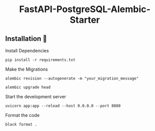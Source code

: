 <h1 align="center" id="title">FastAPI-PostgreSQL-Alembic-Starter</h1>

## Installation 🔧

Install Dependencies

```
pip install -r requirements.txt
```

Make the Migrations

```
alembic revision --autogenerate -m "your_migration_message"
```

```
alembic upgrade head
```

Start the development server

```
uvicorn app:app --reload --host 0.0.0.0 --port 8080
```

Format the code

```
black format .
```
